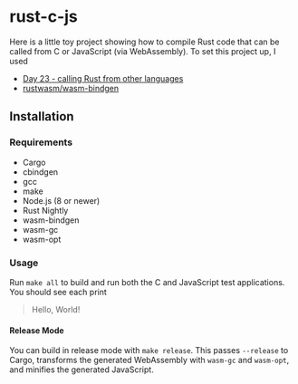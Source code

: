 rust-c-js
=========

Here is a little toy project showing how to compile Rust code that can be called
from C or JavaScript (via WebAssembly). To set this project up, I used

* [Day 23 - calling Rust from other languages](http://zsiciarz.github.io/24daysofrust/book/vol1/day23.html)
* [rustwasm/wasm-bindgen](https://github.com/rustwasm/wasm-bindgen)

Installation
------------

### Requirements

* Cargo
* cbindgen
* gcc
* make
* Node.js (8 or newer)
* Rust Nightly
* wasm-bindgen
* wasm-gc
* wasm-opt

### Usage

Run `make all` to build and run both the C and JavaScript test applications. You
should see each print

> Hello, World!

#### Release Mode

You can build in release mode with `make release`. This passes `--release` to
Cargo, transforms the generated WebAssembly with `wasm-gc` and `wasm-opt`, and
minifies the generated JavaScript.
